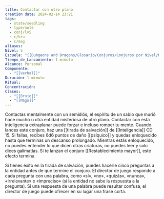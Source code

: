 ```yaml
---
title: Contactar con otro plano
creation date: 2024-02-14 23:21
tags:
  - state/seedling
  - type/note
  - conj/lv5
  - c/bru
  - c/mag
aliases: 
Nivel: 5
Escuela: "[[Dungeons and Dragons/Glosario/Conjuros/Conjuros por Nivel/Nivel 4/Adivinación|Adivinación]]"
Tiempo_de_Lanzamiento: 1 minuto
Alcance: Personal
Componente:
  - "[[Verbal]]"
Duración: 1 minuto
Ritual: 
Concentración: 
Clases:
  - "[[Brujo]]"
  - "[[Mago]]"
---
```

Contactas mentalmente con un semidiós, el espíritu de un sabio que murió hace mucho u otra entidad misteriosa de otro plano. Contactar con esta inteligencia extraplanar puede forzar e incluso romper tu mente. Cuando lances este conjuro, haz una [[tirada de salvación]] de [[Inteligencia]] CD 15. Si fallas, recibes 6d6 puntos de daño [[psíquico]] y quedas enloquecido hasta que terminas un descanso prolongado. Mientras estás enloquecido, no puedes entender lo que dicen otras criaturas, no puedes leer y solo dices galimatías. Si te lanzan el conjuro [[Restablecimiento mayor]], este efecto termina.

Si tienes éxito en la tirada de salvación, puedes hacerle cinco preguntas a la entidad antes de que termine el conjuro. El director de juego responde a cada pregunta con una palabra, como «sí», «no», «quizás», «nunca», «irrelevante» o «impreciso» (si la entidad no sabe la respuesta a la pregunta). Si una respuesta de una palabra puede resultar confusa, el director de juego puede ofrecer en su lugar una frase corta.